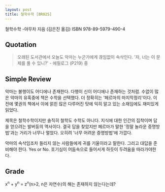 ```yaml
---
layout: post
title: 철학수학 [BR025]
---
```


철학수학
-야무차 지음 (김은진 옮김)
ISBN 978-89-5979-490-4

## Quotation <i class="fa fa-quote-left" aria-hidden="true"></i>

>오래된 도서관에서 오늘도 악마는 누군가에게 끊임없이 속삭인다. '자, 너는 이 문제를 풀 수 있니?' - 에필로그 (P219) 중 

## Simple Review <i class="fa fa-comment" aria-hidden="true"></i>

<span class="drop">악</span>마는 불행이도 어디에나 존재한다. 다행이 신이 어디에나 존재하는 것처럼. 수없이 많은 악마의 유혹중에 책은 수학을 선택했다. 더 정확히는 '페르마의 마지막정리'이다. 이전에 몇권의 책에서 이에 얽힌 많은 다루어진 탓에 익히 알고 있는 소재임에도 재미있게 읽었다.

제목은 철학수학이지만 솔직히 철학도 수학도 아니다. 지식에 대한 인간의 집착이며 답을 얻으려는 발버둥의 역사이다. 결국 답을 찾았지만 페르마가 말한 '정말 놀라운 증명방법'과는 거리가 너무나 멀었다. 오히려 '너무 어려운 증명방법'에 가깝다.

악마의 속삭임조차 들리지 않는 사람들에게 귀를 기울이라고 말한다. 그리고 대답을 준비해야 한다. Yes or No. <span class="em">호기심이 어둠속으로 들어서게 하듯이 두려움을 따라가야한다.</span>

## Grade <i class="fa fa-paragraph" aria-hidden="true"></i>

<i class="fa fa-star" aria-hidden="true"></i>
<i class="fa fa-star" aria-hidden="true"></i>
<i class="fa fa-star" aria-hidden="true"></i>
<!-- <i class="fa fa-star-o" aria-hidden="true"></i> -->
<i class="fa fa-star-half-o" aria-hidden="true"></i>
<!-- <i class="fa fa-star-o" aria-hidden="true"></i> -->
<!-- <i class="fa fa-star-o" aria-hidden="true"></i> -->
<i class="fa fa-star-o" aria-hidden="true"></i>

<style>
	sup {vertical-align: super; font-size: 80%;}
</style>

x<sup>n</sup> + y<sup>n</sup> = z<sup>n</sup>(n&gt;2, n은 자연수)의  해는 존재하지 않는다는데?